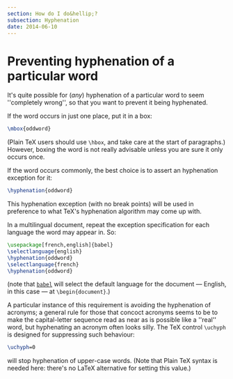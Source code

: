 ```yaml
---
section: How do I do&hellip;?
subsection: Hyphenation
date: 2014-06-10
---
```

# Preventing hyphenation of a particular word

It's quite possible for (_any_) hyphenation of a particular word
to seem ''completely wrong'', so that you want to prevent it being
hyphenated.

If the word occurs in just one place, put it in a box:
```latex
\mbox{oddword}
```
(Plain TeX users should use `\hbox`, and take care at the start
of paragraphs.)  However, boxing the word is not really advisable
unless you are sure it only occurs once.

If the word occurs commonly, the best choice is to assert an
hyphenation exception for it:
```latex
\hyphenation{oddword}
```
This hyphenation exception (with no break points) will be used in
preference to what TeX's hyphenation algorithm may come up with.

In a multilingual document, repeat the exception specification for
each language the word may appear in.  So:
```latex
\usepackage[french,english]{babel}
\selectlanguage{english}
\hyphenation{oddword}
\selectlanguage{french}
\hyphenation{oddword}
```
(note that [`babel`](https://ctan.org/pkg/babel) will select the default language for the
document&nbsp;&mdash; English, in this case&nbsp;&mdash; at `\begin{document}`.)

A particular instance of this requirement is avoiding the hyphenation
of acronyms; a general rule for those that concoct acronyms seems to
be to make the capital-letter sequence read as near as is possible
like a ''real'' word, but hyphenating an acronym often looks silly.
The TeX control `\uchyph` is designed for suppressing such
behaviour:
```latex
\uchyph=0
```
will stop hyphenation of upper-case words.  (Note that Plain TeX
syntax is needed here: there's no LaTeX alternative for setting
this value.)

